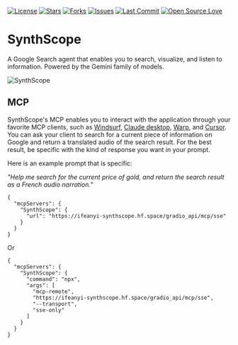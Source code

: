 [![License](https://img.shields.io/github/license/Ifeanyi55/SynthScope)](./LICENSE)
[![Stars](https://img.shields.io/github/stars/Ifeanyi55/SynthScope?style=social)](https://github.com/Ifeanyi55/SynthScope/stargazers)
[![Forks](https://img.shields.io/github/forks/Ifeanyi55/SynthScope?style=social)](https://github.com/Ifeanyi55/SynthScope/network/members)
[![Issues](https://img.shields.io/github/issues/Ifeanyi55/SynthScope)](https://github.com/Ifeanyi55/SynthScope/issues)
[![Last Commit](https://img.shields.io/github/last-commit/Ifeanyi55/SynthScope)](https://github.com/Ifeanyi55/SynthScope/commits/main)
[![Open Source Love](https://badges.frapsoft.com/os/v1/open-source.svg?v=103)](https://github.com/Ifeanyi55/SynthScope)


# **SynthScope**

A Google Search agent that enables you to search, visualize, and listen to information. Powered by the Gemini family of models.

![SynthScope](SynthScope.gif)

## **MCP**

SynthScope's MCP enables you to interact with the application through your favorite MCP clients, such as [Windsurf](https://windsurf.com/), [Claude desktop](https://claude.ai/download), [Warp](https://www.warp.dev/?utm_source=google&utm_medium=search&utm_campaign=segment_ai_dev_tools_other&utm_term=best%20ai%20for%20code&gad_source=1&gad_campaignid=22880547260&gclid=CjwKCAjwk7DFBhBAEiwAeYbJscPzuFVXx0mHUo9m0yeC7Os2cLJTq7hztbLrOxE89MuBcCi2kh9bDhoC25sQAvD_BwE), and [Cursor](https://cursor.com/). You can ask your client to search for a current piece of information on Google and return a translated audio of the search result. For the best result, be specific with the kind of response you want in your prompt. 

Here is an example prompt that is specific:

*"Help me search for the current price of gold, and return the search result as a French audio narration."*

```
{
  "mcpServers": {
    "SynthScope": {
      "url": "https://ifeanyi-synthscope.hf.space/gradio_api/mcp/sse"
    }
  }
}
```
Or
```
{
  "mcpServers": {
    "SynthScope": {
      "command": "npx",
      "args": [
        "mcp-remote",
        "https://ifeanyi-synthscope.hf.space/gradio_api/mcp/sse",
        "--transport",
        "sse-only"
      ]
    }
  }
}
```
